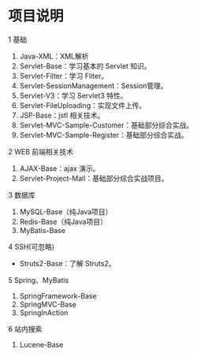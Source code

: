 # 项目说明

1 基础

1. Java-XML：XML解析
2. Servlet-Base：学习基本的 Servlet 知识。
3. Servlet-Filter：学习 Fliter。
4. Servlet-SessionManagement：Session管理。
5. Servlet-V3：学习 Servlet3 特性。
6. Servlet-FileUploading：实现文件上传。
7. JSP-Base：jstl 相关技术。
8. Servlet-MVC-Sample-Customer：基础部分综合实战。
9. Servlet-MVC-Sample-Register：基础部分综合实战。

2 WEB 前端相关技术

1. AJAX-Base：ajax 演示。
2. Servlet-Project-Mall：基础部分综合实战项目。

3 数据库

1. MySQL-Base（纯Java项目）
2. Redis-Base（纯Java项目）
3. MyBatis-Base

4 SSH(可忽略)

- Struts2-Base：了解 Struts2。

5 Spring、MyBatis

1. SpringFramework-Base
2. SpringMVC-Base
3. SpringInAction

6 站内搜索

1. Lucene-Base
